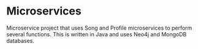 # Microservices
Microservice project that uses Song and Profile microservices to perform several functions. This is written in Java and uses Neo4j and MongoDB databases.
